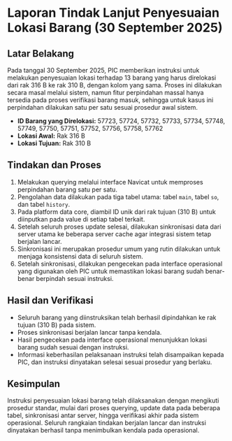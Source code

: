 # Laporan Tindak Lanjut Penyesuaian Lokasi Barang (30 September 2025)

## Latar Belakang
Pada tanggal 30 September 2025, PIC memberikan instruksi untuk melakukan penyesuaian lokasi terhadap 13 barang yang harus direlokasi dari rak 316 B ke rak 310 B, dengan kolom yang sama. Proses ini dilakukan secara masal melalui sistem, namun fitur perpindahan massal hanya tersedia pada proses verifikasi barang masuk, sehingga untuk kasus ini perpindahan dilakukan satu per satu sesuai prosedur awal sistem.

- **ID Barang yang Direlokasi:** 57723, 57724, 57732, 57733, 57734, 57748, 57749, 57750, 57751, 57752, 57756, 57758, 57762
- **Lokasi Awal:** Rak 316 B
- **Lokasi Tujuan:** Rak 310 B

## Tindakan dan Proses
1. Melakukan querying melalui interface Navicat untuk memproses perpindahan barang satu per satu.
2. Pengolahan data dilakukan pada tiga tabel utama: tabel `main`, tabel `so`, dan tabel `history`.
3. Pada platform data core, diambil ID unik dari rak tujuan (310 B) untuk diinputkan pada value di setiap tabel terkait.
4. Setelah seluruh proses update selesai, dilakukan sinkronisasi data dari server utama ke beberapa server cache agar integrasi sistem tetap berjalan lancar.
5. Sinkronisasi ini merupakan prosedur umum yang rutin dilakukan untuk menjaga konsistensi data di seluruh sistem.
6. Setelah sinkronisasi, dilakukan pengecekan pada interface operasional yang digunakan oleh PIC untuk memastikan lokasi barang sudah benar-benar berpindah sesuai instruksi.

## Hasil dan Verifikasi
- Seluruh barang yang diinstruksikan telah berhasil dipindahkan ke rak tujuan (310 B) pada sistem.
- Proses sinkronisasi berjalan lancar tanpa kendala.
- Hasil pengecekan pada interface operasional menunjukkan lokasi barang sudah sesuai dengan instruksi.
- Informasi keberhasilan pelaksanaan instruksi telah disampaikan kepada PIC, dan instruksi dinyatakan selesai sesuai prosedur yang berlaku.

## Kesimpulan
Instruksi penyesuaian lokasi barang telah dilaksanakan dengan mengikuti prosedur standar, mulai dari proses querying, update data pada beberapa tabel, sinkronisasi antar server, hingga verifikasi akhir pada sistem operasional. Seluruh rangkaian tindakan berjalan lancar dan instruksi dinyatakan berhasil tanpa menimbulkan kendala pada operasional.
